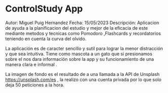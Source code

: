 # ControlStudy App
 
Autor: Miguel Puig Hernandez 
Fecha: 15/05/2023
Descripción: Aplicacion de ayuda a la planificacion del estudio y mejor de la eficacia de este mediante metodos y tecnicas como Pomodoro ,Flashcards y recordatorios teniendo en cuenta la curva del olvido.

La aplicación es de caracter sencillo y sutil para lograr la menor distracción y que sea intuitiva.
Tiene como mascota a un gato que si presionamos sobre el nos dara información sobre la app y su funcionamiento de una manera clara e informal .

La imagen de fondo es el resultado de a una llamada a la API de Unsplash https://unsplash.com/es , la realizo con una cuenta privada por lo que solo deja 50 peticiones a la hora.




